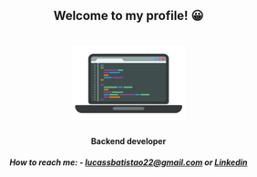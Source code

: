 <h2 align="center">Welcome to my profile! 😀 </h2>

<h1 align="center">
    <img alt="Logo Computador" title="#Logo" src="computer.png" width="200px" />
</h1>

<h4 align="center"> Backend developer </h4>

<h5 align="center">
  <b>How to reach me:</b> 
  - <a href="mailto:lucassbatistao22@gmail.com">lucassbatistao22@gmail.com</a> or
    <a href="https://www.linkedin.com/in/lucas-batist%C3%A3o-099693111/">Linkedin</a>
</h5>
